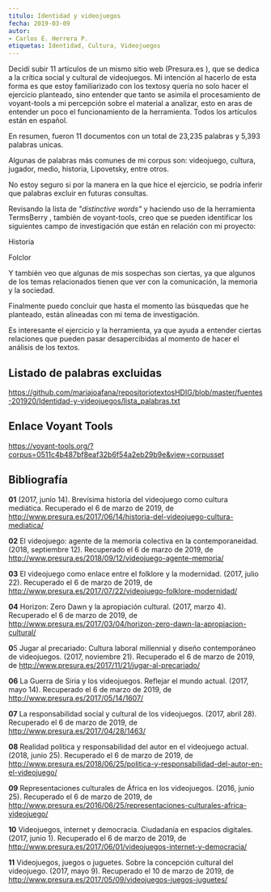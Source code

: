 ```yaml
---
titulo: Identidad y videojuegos
fecha: 2019-03-09
autor:
- Carlos E. Herrera P.
etiquetas: Identidad, Cultura, Videojuegos
---
```

Decidí subir 11 artículos de un mismo sitio web (Presura.es ), que se dedica a la crítica social y cultural de videojuegos. Mi intención al hacerlo de esta forma es  que estoy familiarizado con los textosy quería no solo hacer el ejercicio planteado, sino entender que tanto se asimila el procesamiento de voyant-tools a mi percepción sobre el material a analizar, esto en aras de entender un poco el funcionamiento de la herramienta. Todos los artículos están en español.

En resumen, fueron 11 documentos con un total de 23,235 palabras y 5,393 palabras unicas.

Algunas de  palabras más comunes de mi corpus son: videojuego,  cultura, jugador, medio, historia, Lipovetsky, entre otros.

No estoy seguro si por la manera en la que hice el ejercicio, se podría inferir que palabras excluir en futuras consultas. 

Revisando la lista de *"distinctive words"* y haciendo uso de la herramienta TermsBerry , también de voyant-tools, creo que se pueden identificar los siguientes campo de investigación que están en relación con mi proyecto:

Historia

Folclor

Y también veo que algunas de mis sospechas son ciertas, ya que algunos de los temas relacionados tienen que ver con la comunicación, la memoria y la sociedad.

Finalmente puedo concluir que hasta el momento las búsquedas que he planteado,  están alineadas con mi tema de investigación.

Es interesante el ejercicio y la herramienta, ya que ayuda a entender ciertas relaciones que pueden pasar desapercibidas al momento de hacer el análisis de los textos.

## Listado de palabras excluidas
https://github.com/mariajoafana/repositoriotextosHDIG/blob/master/fuentes-201920/Identidad-y-videojuegos/lista_palabras.txt

## Enlace Voyant Tools
https://voyant-tools.org/?corpus=0511c4b487bf8eaf32b6f54a2eb29b9e&view=corpusset

## Bibliografía

**01**  (2017, junio 14). Brevísima historia del videojuego como cultura mediática. Recuperado el 6 de marzo de 2019, de http://www.presura.es/2017/06/14/historia-del-videojuego-cultura-mediatica/

**02** El videojuego: agente de la memoria colectiva en la contemporaneidad. (2018, septiembre 12). Recuperado el 6 de marzo de 2019, de http://www.presura.es/2018/09/12/videojuego-agente-memoria/

**03** El videojuego como enlace entre el folklore y la modernidad. (2017, julio 22). Recuperado el 6 de marzo de 2019, de http://www.presura.es/2017/07/22/videojuego-folklore-modernidad/

**04** Horizon: Zero Dawn y la apropiación cultural. (2017, marzo 4). Recuperado el 6 de marzo de 2019, de http://www.presura.es/2017/03/04/horizon-zero-dawn-la-apropiacion-cultural/

**0**5 Jugar al precariado: Cultura laboral millennial y diseño contemporáneo de videojuegos. (2017, noviembre 21). Recuperado el 6 de marzo de 2019, de http://www.presura.es/2017/11/21/jugar-al-precariado/

**06** La Guerra de Siria y los videojuegos. Reflejar el mundo actual. (2017, mayo 14). Recuperado el 6 de marzo de 2019, de http://www.presura.es/2017/05/14/1607/

**07** La responsabilidad social y cultural de los videojuegos. (2017, abril 28). Recuperado el 6 de marzo de 2019, de http://www.presura.es/2017/04/28/1463/

**08** Realidad política y responsabilidad del autor en el videojuego actual. (2018, junio 25). Recuperado el 6 de marzo de 2019, de http://www.presura.es/2018/06/25/politica-y-responsabilidad-del-autor-en-el-videojuego/

**09** Representaciones culturales de África en los videojuegos. (2016, junio 25). Recuperado el 6 de marzo de 2019, de http://www.presura.es/2016/06/25/representaciones-culturales-africa-videojuego/

**10** Videojuegos, internet y democracia. Ciudadanía en espacios digitales. (2017, junio 1). Recuperado el 6 de marzo de 2019, de http://www.presura.es/2017/06/01/videojuegos-internet-y-democracia/

**11** Videojuegos, juegos o juguetes. Sobre la concepción cultural del videojuego. (2017, mayo 9). Recuperado el 10 de marzo de 2019, de http://www.presura.es/2017/05/09/videojuegos-juegos-juguetes/
